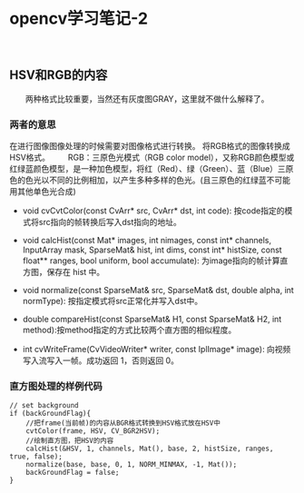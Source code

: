 # opencv学习笔记-2
&emsp;&emsp;

## HSV和RGB的内容
&emsp;&emsp;两种格式比较重要，当然还有灰度图GRAY，这里就不做什么解释了。
### 两者的意思
在进行图像图像处理的时候需要对图像格式进行转换。
 将RGB格式的图像转换成HSV格式。
 &emsp;&emsp;RGB：三原色光模式（RGB color model），又称RGB颜色模型或红绿蓝颜色模型，是一种加色模型，将红（Red）、绿（Green）、蓝（Blue）三原色的色光以不同的比例相加，以产生多种多样的色光。(且三原色的红绿蓝不可能用其他单色光合成)

 - void cvCvtColor(const CvArr* src, CvArr* dst, int code): 按code指定的模式将src指向的帧转换后写入dst指向的地址。

 - void calcHist(const Mat* images, int nimages, const int* channels, InputArray mask, SparseMat& hist, int dims, const int* histSize, const float** ranges, bool uniform, bool accumulate): 为image指向的帧计算直方图，保存在 hist 中。

 - void normalize(const SparseMat& src, SparseMat& dst, double alpha, int normType): 按指定模式将src正常化并写入dst中。

 - double compareHist(const SparseMat& H1, const SparseMat& H2, int method):按method指定的方式比较两个直方图的相似程度。

 - int cvWriteFrame(CvVideoWriter* writer, const IplImage* image): 向视频写入流写入一帧。成功返回 1，否则返回 0。

### 直方图处理的样例代码
```
// set background
if (backGroundFlag){
    //把frame(当前帧)的内容从BGR格式转换到HSV格式放在HSV中
    cvtColor(frame, HSV, CV_BGR2HSV);
    //绘制直方图，把HSV的内容
    calcHist(&HSV, 1, channels, Mat(), base, 2, histSize, ranges, true, false);
    normalize(base, base, 0, 1, NORM_MINMAX, -1, Mat());
    backGroundFlag = false;
}
```